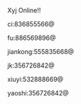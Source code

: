 Xyj Online!!

ci:836855566@

fu:886569896@

jiankong:555835668@

jk:356726842@

xiuyi:532888669@

yaoshi:356726842@
